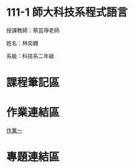 # 111-1 師大科技系程式語言
授課教師：蔡芸琤老師

姓名：林奕嫻

系級：科技系二年級

# 課程筆記區 

# 作業連結區 
[作業一](https://github.com/linixian/PL/blob/main/.ipynb_checkpoints/Untitled-checkpoint.ipynb)
# 專題連結區 
